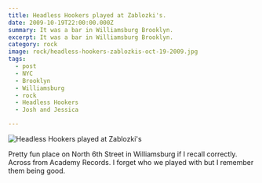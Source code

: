 ```yaml
---
title: Headless Hookers played at Zablozki's.
date: 2009-10-19T22:00:00.000Z
summary: It was a bar in Williamsburg Brooklyn.
excerpt: It was a bar in Williamsburg Brooklyn.
category: rock
image: rock/headless-hookers-zablozkis-oct-19-2009.jpg
tags:
  - post 
  - NYC
  - Brooklyn
  - Williamsburg
  - rock
  - Headless Hookers
  - Josh and Jessica

---
```


![Headless Hookers played at Zablozki's](/static/img/rock/headless-hookers-zablozkis-oct-19-2009.jpg "Headless Hookers played at Zablozki's")

Pretty fun place on North 6th Street in Williamsburg if I recall correctly. Across from Academy Records. I forget who we played with but I remember them being good.